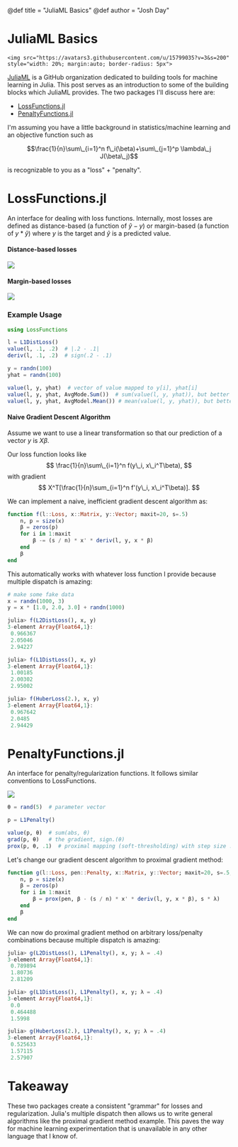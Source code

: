 @def title = "JuliaML Basics"
@def author = "Josh Day"

# JuliaML Basics

~~~
<img src="https://avatars3.githubusercontent.com/u/15799035?v=3&s=200" style="width: 20%; margin:auto; border-radius: 5px">
~~~

[JuliaML](https://github.com/JuliaML) is a GitHub organization dedicated to building tools for machine learning in Julia.  This post serves as an introduction to some of the building blocks which JuliaML provides.  The two packages I'll discuss here are:

- [LossFunctions.jl](https://github.com/JuliaML/LossFunctions.jl)
- [PenaltyFunctions.jl](https://github.com/JuliaML/PenaltyFunctions.jl)

I'm assuming you have a little background in statistics/machine learning and an objective function such as

$$\frac{1}{n}\sum\_{i=1}^n f\_i(\beta)+\sum\_{j=1}^p \lambda\_j J(\beta\_j)$$

is recognizable to you as a "loss" + "penalty".



# LossFunctions.jl

An interface for dealing with loss functions. Internally, most losses are defined as distance-based (a function of $\hat y-y$) or margin-based (a function of $y * \hat y$) where $y$ is the target and $\hat y$ is a predicted value.

#### Distance-based losses

![](https://camo.githubusercontent.com/80ae72e5878d98aacb0eed6863958c02fd73b1b3/68747470733a2f2f7261776769746875622e636f6d2f4a756c69614d4c2f46696c6553746f726167652f6d61737465722f4c6f737346756e6374696f6e732f64697374616e63652e737667)
#### Margin-based losses

![](https://camo.githubusercontent.com/80dc81d308845dd34ff70a953aafffb30b2c5c3a/68747470733a2f2f7261776769746875622e636f6d2f4a756c69614d4c2f46696c6553746f726167652f6d61737465722f4c6f737346756e6374696f6e732f6d617267696e2e737667)

### Example Usage
```julia
using LossFunctions

l = L1DistLoss()
value(l, .1, .2)  # |.2 - .1|
deriv(l, .1, .2)  # sign(.2 - .1)

y = randn(100)
yhat = randn(100)

value(l, y, yhat)  # vector of value mapped to y[i], yhat[i]
value(l, y, yhat, AvgMode.Sum())  # sum(value(l, y, yhat)), but better
value(l, y, yhat, AvgModel.Mean()) # mean(value(l, y, yhat)), but better
```

#### Naive Gradient Descent Algorithm

Assume we want to use a linear transformation so that our prediction of a vector $y$ is $X\beta$.

Our loss function looks like
$$
    \frac{1}{n}\sum\_{i=1}^n f(y\_i, x\_i^T\beta),
$$
with gradient
$$
    X^T[\frac{1}{n}\sum_{i=1}^n f'(y\_i, x\_i^T\beta)].
$$

We can implement a naive, inefficient gradient descent algorithm as:

```julia
function f(l::Loss, x::Matrix, y::Vector; maxit=20, s=.5)
    n, p = size(x)
    β = zeros(p)
    for i in 1:maxit
        β -= (s / n) * x' * deriv(l, y, x * β)
    end
    β
end
```
This automatically works with whatever loss function I provide because multiple dispatch is amazing:
```julia
# make some fake data
x = randn(1000, 3)
y = x * [1.0, 2.0, 3.0] + randn(1000)
```

```julia
julia> f(L2DistLoss(), x, y)
3-element Array{Float64,1}:
 0.966367
 2.05046
 2.94227

julia> f(L1DistLoss(), x, y)
3-element Array{Float64,1}:
 1.00185
 2.00302
 2.95002

julia> f(HuberLoss(2.), x, y)
3-element Array{Float64,1}:
 0.967642
 2.0485
 2.94429
```

# PenaltyFunctions.jl
An interface for penalty/regularization functions.  It follows similar conventions to LossFunctions.

![](https://camo.githubusercontent.com/6e0b322991cdb606579e438d3868de0bdd06c7d0/68747470733a2f2f7261776769746875622e636f6d2f4a756c69614d4c2f46696c6553746f726167652f6d61737465722f50656e616c747946756e6374696f6e732f756e69766172696174652e737667)

```julia
θ = rand(5)  # parameter vector

p = L1Penalty()

value(p, θ)  # sum(abs, θ)
grad(p, θ)   # the gradient, sign.(θ)
prox(p, θ, .1)  # proximal mapping (soft-thresholding) with step size .1
```

Let's change our gradient descent algorithm to proximal gradient method:
```julia
function g(l::Loss, pen::Penalty, x::Matrix, y::Vector; maxit=20, s=.5, λ=.1)
    n, p = size(x)
    β = zeros(p)
    for i in 1:maxit
        β = prox(pen, β - (s / n) * x' * deriv(l, y, x * β), s * λ)
    end
    β
end
```

We can now do proximal gradient method on arbitrary loss/penalty combinations because multiple dispatch is amazing:
```julia
julia> g(L2DistLoss(), L1Penalty(), x, y; λ = .4)
3-element Array{Float64,1}:
 0.789894
 1.80736
 2.81209

julia> g(L1DistLoss(), L1Penalty(), x, y; λ = .4)
3-element Array{Float64,1}:
 0.0
 0.464488
 1.5998

julia> g(HuberLoss(2.), L1Penalty(), x, y; λ = .4)
3-element Array{Float64,1}:
 0.525633
 1.57115
 2.57907
```




# Takeaway

These two packages create a consistent "grammar" for losses and regularization.  Julia's multiple dispatch then allows us to write general algorithms like the proximal gradient method example.  This paves the way for machine learning experimentation that is unavailable in any other language that I know of.

